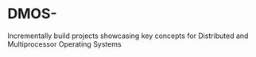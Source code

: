 # DMOS-
Incrementally build projects showcasing key concepts for Distributed and Multiprocessor Operating Systems 

